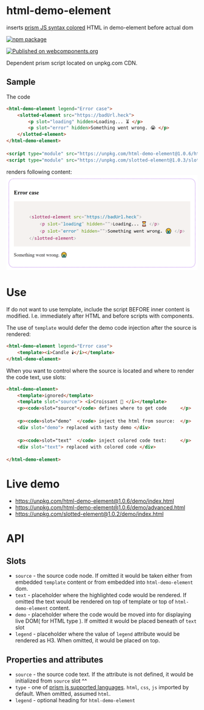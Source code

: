 # html-demo-element
inserts [prism JS syntax colored](https://prismjs.com/) HTML in demo-element before actual dom

[![npm package](https://nodei.co/npm/html-demo-element.png?downloads=true&downloadRank=true&stars=true)](https://nodei.co/npm/html-demo-element/)

[![Published on webcomponents.org](https://img.shields.io/badge/webcomponents.org-published-blue.svg)](https://www.webcomponents.org/element/html-demo-element)

Dependent prism script located on unpkg.com CDN.

## Sample
The code
```html
<html-demo-element legend="Error case">
    <slotted-element src="https://badUrl.heck">
        <p slot="loading" hidden>Loading... ⏳ </p>
        <p slot="error" hidden>Something went wrong. 😭 </p>
    </slotted-element>
</html-demo-element>

<script type="module" src="https://unpkg.com/html-demo-element@1.0.6/html-demo-element.js"></script>
<script type="module" src="https://unpkg.com/slotted-element@1.0.3/slotted-element.js"></script>
```

renders following content:
![screenshot](screenshot.png?raw=true "screenshot")

# Use
If do not want to use template, include the script BEFORE inner content is modified. I.e. immediately after HTML and before scripts with components.

The use of `template` would defer the demo code injection after the source is rendered:
```html
<html-demo-element legend="Error case">
    <template><i>Candle 🕯️</i></template>
</html-demo-element>
```

When you want to control where the source is located and where to render the code text, use slots:
```html
<html-demo-element>
    <template>ignored</template>
    <template slot="source"> <i>Croissant 🥐️ </i></template>
    <p><code>slot="source"</code> defines where to get code     </p>

    <p><code>slot="demo"  </code> inject the html from source:  </p>
    <div slot="demo"> replaced with tasty demo </div>

    <p><code>slot="text"  </code> inject colored code text:     </p>
    <div slot="text"> replaced with colored code </div>

</html-demo-element>
```

# Live demo
* https://unpkg.com/html-demo-element@1.0.6/demo/index.html
* https://unpkg.com/html-demo-element@1.0.6/demo/advanced.html
* https://unpkg.com/slotted-element@1.0.2/demo/index.html

# API
## Slots
* `source` - the source code node. If omitted it would be taken either from embedded `template` content or
  from embedded into `html-demo-element` dom.
* `text` - placeholder where the highlighted code would be rendered. If omitted the text would be rendered on 
  top of template or top of `html-demo-element` content. 
* `demo` - placeholder where the code would be moved into for displaying live DOM( for HTML type ). 
  If omitted it would be placed beneath of `text` slot 
* `legend` - placeholder where the value of `legend` attribute would be rendered as H3. 
  When omitted, it would be placed on top.

## Properties and attributes
* `source` - the source code text. If the attribute is not defined, it would be initialized from `source` slot ^^
* `type` - one of [prism js  supported languages](https://prismjs.com/#supported-languages). 
  `html`, `css`, `js` imported by default. When omitted, assumed `html`.
* `legend` - optional heading for `html-demo-element`  
